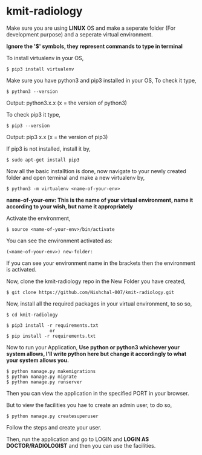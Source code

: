# kmit-radiology

Make sure you are using **LINUX** OS and make a seperate folder (For development purpose) and a seperate virtual environment.

**Ignore the '$' symbols, they represent commands to type in terminal**

To install virtualenv in your OS,
```
$ pip3 install virtualenv
```

Make sure you have python3 and pip3 installed in your OS,
To check it type,
```
$ python3 --version
```
Output: python3.x.x (x = the version of python3)

To check pip3 it type,
```
$ pip3 --version
```
Output: pip3 x.x (x = the version of pip3)

If pip3 is not installed, install it by,
```
$ sudo apt-get install pip3
```

Now all the basic installtion is done, now navigate to your newly created folder and open terminal and make a new virtualenv by,
```
$ python3 -m virtualenv <name-of-your-env>
```
**name-of-your-env: This is the name of your virtual environment, name it according to your wish, but name it appropriately**

Activate the environment,
```
$ source <name-of-your-env>/bin/activate
```
You can see the environment activated as:
```
(<name-of-your-env>) new-folder:
```
If you can see your environment name in the brackets then the environment is activated.

Now, clone the kmit-radiology repo in the New Folder you have created,
```
$ git clone https://github.com/Nishchal-007/kmit-radiology.git
```
Now, install all the required packages in your virtual environment, to so so,
```
$ cd kmit-radiology

$ pip3 install -r requirements.txt
                or
$ pip install -r requirements.txt
```

Now to run your Application,
**Use python or python3 whichever your system allows, I'll write python here but change it accordingly to what your system allows you.**
```
$ python manage.py makemigrations
$ python manage.py migrate
$ python manage.py runserver
```
Then you can view the application in the specified PORT in your browser.

But to view the facilities you hae to create an admin user, to do so,
```
$ python manage.py createsuperuser
```
Follow the steps and create your user.

Then, run the application and go to LOGIN and **LOGIN AS DOCTOR/RADIOLOGIST** and then you can use the facilities.


